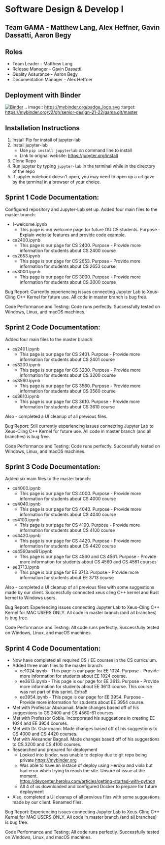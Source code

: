 # Software Design & Develop I
## Team GAMA - Matthew Lang, Alex Heffner, Gavin Dassatti, Aaron Begy
## Roles
* Team Leader - Matthew Lang
* Release Manager - Gavin Dassatti
* Quality Assurance - Aaron Begy
* Documentation Manager - Alex Heffner

## Deployment with Binder
[![Binder](https://mybinder.org/badge_logo.svg)](https://mybinder.org/v2/gh/senior-design-21-22/gama.git/master)
.. image:: https://mybinder.org/badge_logo.svg
 :target: https://mybinder.org/v2/gh/senior-design-21-22/gama.git/master

## Installation Instructions
  1. Install Pip for install of jupyter-lab
  2. Install jupyter-lab
      - Use ```pip install jupyterlab``` on command line to install
      - Link to orignal website: https://jupyter.org/install
  3. Clone Repo
  4. Run jupyter by typing ```jupyter-lab``` in the terminal while in the directory of the repo
  5. If jupyter notebook doesn't open, you may need to open up a url gave by the terminal in a browser of your choice.

## Sprint 1 Code Documentation: 
Configured repository and Jupyter-Lab set up.
Added four main files to the master branch:
  - 1-welcome.ipynb
      - This page is our welcome page for future OU CS students. Purpose - Explain website features and provide code example.
  - cs2400.ipynb
      - This page is our page for CS 2400. Purpose - Provide more information for students about CS 2400 course
  - cs2653.ipynb
      - This page is our page for CS 2653. Purpose - Provide more information for students about CS 2653 course
  - cs3000.ipynb
      - This page is our page for CS 3000. Purpose - Provide more information for students about CS 3000 course

Bug Report: Currently experiencing issues connecting Jupyter Lab to Xeus-Cling C++ Kernel for future use. All code in master branch is bug free.

Code Performance and Testing: Code runs perfectly. Successfully tested on Windows, Linux, and macOS machines.

## Sprint 2 Code Documentation: 
Added four main files to the master branch:
  - cs2401.ipynb
      - This page is our page for CS 2401. Purpose - Provide more information for students about CS 2401 course
  - cs3200.ipynb
      - This page is our page for CS 3200. Purpose - Provide more information for students about CS 3200 course
  - cs3560.ipynb
      - This page is our page for CS 3560. Purpose - Provide more information for students about CS 3560 course
  - cs3610.ipynb
      - This page is our page for CS 3610. Purpose - Provide more information for students about CS 3610 course
      
Also - completed a UI cleanup of all previous files.

Bug Report: Still currently experiencing issues connecting Jupyter Lab to Xeus-Cling C++ Kernel for future use. All code in master branch (and all branches) is bug free.

Code Performance and Testing: Code runs perfectly. Successfully tested on Windows, Linux, and macOS machines.

## Sprint 3 Code Documentation: 
Added six main files to the master branch:
  - cs4000.ipynb
      - This page is our page for CS 4000. Purpose - Provide more information for students about CS 4000 course
  - cs4040.ipynb
      - This page is our page for CS 4040. Purpose - Provide more information for students about CS 4040 course
  - cs4100.ipynb
      - This page is our page for CS 4100. Purpose - Provide more information for students about CS 4100 course
  - cs4420.ipynb
      - This page is our page for CS 4420. Purpose - Provide more information for students about CS 4420 course
  - cs4560and61.ipynb
      - This page is our page for CS 4560 and CS 4561. Purpose - Provide more information for students about CS 4560 and CS 4561 courses
  - ee3713.ipynb
      - This page is our page for EE 3713. Purpose - Provide more information for students about EE 3713 course
      
Also - completed a UI cleanup of all previous files with some suggestions made by our client. Successfully connected xeus cling C++ kernel and Rust kernel to Windows users.

Bug Report: Experiencing issues connecting Jupyter Lab to Xeus-Cling C++ Kernel for MAC USERS ONLY. All code in master branch (and all branches) is bug free.

Code Performance and Testing: All code runs perfectly. Successfully tested on Windows, Linux, and macOS machines.
## Sprint 4 Code Documentation: 
- Now have completed all required CS / EE courses in the CS curriculum.
- Added three main files to the master branch:
  - ee1024.ipynb
        - This page is our page for EE 1024. Purpose - Provide more information for students about EE 1024 course. 
  - ee3613.ipynb
        - This page is our page for EE 3613. Purpose - Provide more information for students about EE 3613 course. This course was not part of this sprint. Extra!!
  - ee3954.ipynb
        - This page is our page for EE 3954. Purpose - Provide more information for students about EE 3954 course. 
- Met with Professor Abukamail. Made changes based off of his suggestions to CS 2400 and CS 4560-61 courses.
- Met with Professor Goble. Incorporated his suggestions in creating EE 1024 and EE 3954 courses. 
- Met with Dr. Ostermann. Made changes based off of his suggestions to CS 4000 and CS 4420 courses.
- Met with Alexander Bagnall. Made changes based off of his suggestions to CS 3200 and CS 4100 courses.
- Researched and prepared for deployment
    - Looked into binder, was unable to deploy due to git repo being private https://mybinder.org
    - Was able to have an instace of deploy using Heroku and viola but had error when trying to reach the site. Unsure of issue at the moment.              
      https://devcenter.heroku.com/articles/getting-started-with-python
    - All 4 of us downloaded and configured Docker to prepare for future deployment
- Also, completed a UI cleanup of all previous files with some suggestions made by our client. Renamed files. 

Bug Report: Experiencing issues connecting Jupyter Lab to Xeus-Cling C++ Kernel for MAC USERS ONLY. All code in master branch (and all branches) is bug free.

Code Performance and Testing: All code runs perfectly. Successfully tested on Windows, Linux, and macOS machines.
